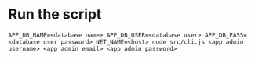 # Run the script
`APP_DB_NAME=<database name> APP_DB_USER=<database user> APP_DB_PASS=<database user password> NET_NAME=<host> node src/cli.js <app admin username> <app admin email> <app admin password>`